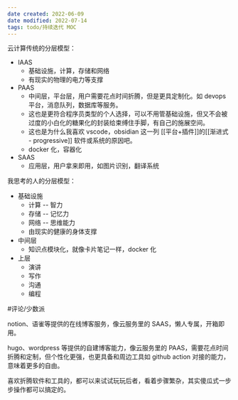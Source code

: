 ```yaml
---
date created: 2022-06-09
date modified: 2022-07-14
tags: todo/持续迭代 MOC
---
```


云计算传统的分层模型：

- IAAS
	- 基础设施，计算，存储和网络
	- 有现实的物理的电力等支撑
- PAAS
	- 中间层，平台层，用户需要花点时间折腾，但是更具定制化。如 devops 平台，消息队列，数据库等服务。
	- 这也是更符合程序员类型的个人选择，可以不用管基础设施，但又不会被过度的小白化的糖果化的封装给束缚住手脚，有自己的施展空间。
	- 这也是为什么我喜欢 vscode，obsidian 这一列 [[平台+插件]]的[[渐进式 - progressive]] 软件或系统的原因吧。
	- docker 化，容器化
- SAAS
	- 应用层，用户拿来即用，如图片识别，翻译系统

我思考的人的分层模型：

- 基础设施
	- 计算 -- 智力
	- 存储 -- 记忆力
	- 网络 -- 思维能力
	- 由现实的健康的身体支撑
- 中间层
	- 知识点模块化，就像卡片笔记一样，docker 化
- 上层
	- 演讲
	- 写作
	- 沟通
	- 编程

#评论/少数派

notion、语雀等提供的在线博客服务，像云服务里的 SAAS，懒人专属，开箱即用。

hugo、wordpress 等提供的自建博客能力，像云服务里的 PAAS，需要花点时间折腾和定制，但个性化更强，也更具备和周边工具如 github action 对接的能力，意味着更多的自由。

喜欢折腾软件和工具的，都可以来试试玩玩后者，看着步骤繁杂，其实傻瓜式一步步操作都可以搞定的。

